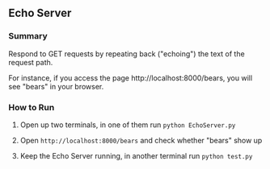 ## Echo Server

### Summary

Respond to GET requests by repeating back ("echoing") the text of the request path.

For instance, if you access the page http://localhost:8000/bears, you will see "bears" in your browser.

### How to Run

1. Open up two terminals, in one of them run `python EchoServer.py`

2. Open `http://localhost:8000/bears` and check whether "bears" show up

3. Keep the Echo Server running, in another terminal run `python test.py`
